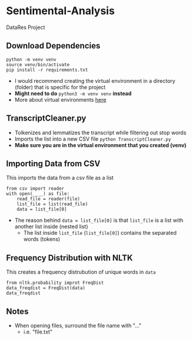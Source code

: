 # Sentimental-Analysis
DataRes Project

## Download Dependencies
```
python -m venv venv
source venv/bin/activate
pip install -r requirements.txt
```

- I would recommend creating the virtual environment in a directory (folder) that is specific for the project
- **Might need to do** `python3 -m venv venv` **instead**
- More about virtual environments [here](https://www.youtube.com/watch?v=Kg1Yvry_Ydk&t=367s)

## TranscriptCleaner.py
- Tolkenizes and lemmatizes the transcript while filtering out stop words
- Imports the list into a new CSV file
`python TranscriptCleaner.py`
- **Make sure you are in the virtual environment that you created (venv)**

## Importing Data from CSV 
This imports the data from a csv file as a list 
```
from csv import reader
with open(____) as file:
    read_file = reader(file)
    list_file = list(read_file)
    data = list_file[0]
 ```
 - The reason behind `data = list_file[0]` is that `list_file` is a list with another list inside (nested list)
    - The list inside `list_file` (`list_file[0]`) contains the separated words (tokens)
  
## Frequency Distribution with NLTK
This creates a frequency distrubution of unique words in `data`
```
from nltk.probability improt FreqDist
data_freqdist = FreqDist(data)
data_freqdist
```
  
## Notes
- When opening files, surround the file name with "..."
  - i.e. "file.txt"



